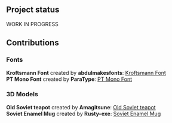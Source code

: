 ## Project status
WORK IN PROGRESS

## Contributions
### Fonts
**Kroftsmann Font** created by **abdulmakesfonts**: [Kroftsmann Font](https://www.1001fonts.com/kroftsmann-font.html)<br>
**PT Mono Font** created by **ParaType**: [PT Mono Font](https://www.1001fonts.com/pt-mono-font.html)<br>

### 3D Models
**Old Soviet teapot** created by **Amagitsune**: [Old Soviet teapot](https://sketchfab.com/3d-models/old-soviet-teapot-9b087673052446299e6decda222a42da)<br>
**Soviet Enamel Mug** created by **Rusty-exe**: [Soviet Enamel Mug](https://sketchfab.com/3d-models/soviet-enamel-mug-15418a900807467495ea46f574effd20)<br>
